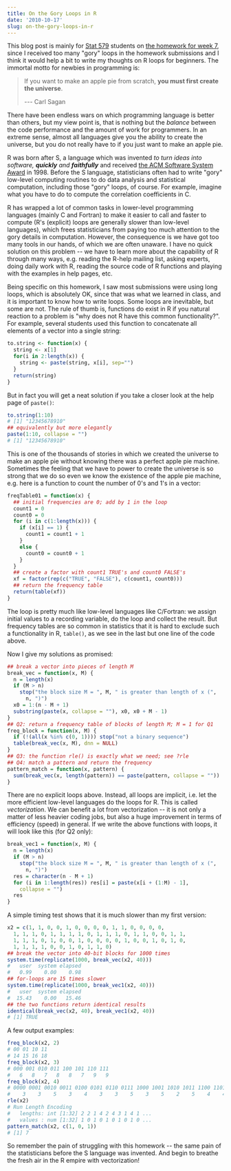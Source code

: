 ```yaml
---
title: On the Gory Loops in R
date: '2010-10-17'
slug: on-the-gory-loops-in-r
---
```


This blog post is mainly for [Stat 579](http://www.public.iastate.edu/~hofmann/stat579/) students on [the homework for week 7](http://www.public.iastate.edu/~hofmann/stat579/homework/week7-functions.html), since I received too many "gory" loops in the homework submissions and I think it would help a bit to write my thoughts on R loops for beginners. The immortal motto for newbies in programming is:

> If you want to make an apple pie from scratch, **you must first create the universe**.
>
> --- Carl Sagan

There have been endless wars on which programming language is better than others, but my view point is, that is nothing but the _balance_ between the code performance and the amount of work for programmers. In an extreme sense, almost all languages give you the ability to create the universe, but you do not really have to if you just want to make an apple pie.

R was born after S, a language which was invented _to turn ideas into software, **quickly** and **faithfully**_ and received [the ACM Software System Award](http://cm.bell-labs.com/cm/ms/departments/sia/S/) in 1998. Before the S language, statisticians often had to write "gory" low-level computing routines to do data analysis and statistical computation, including those "gory" loops, of course. For example, imagine what you have to do to compute the correlation coefficients in C.

R has wrapped a lot of common tasks in lower-level programming languages (mainly C and Fortran) to make it easier to call and faster to compute (R's (explicit) loops are generally slower than low-level languages), which frees statisticians from paying too much attention to the gory details in computation. However, the consequence is we have got too many tools in our hands, of which we are often unaware. I have no quick solution on this problem -- we have to learn more about the capability of R through many ways, e.g. reading the R-help mailing list, asking experts, doing daily work with R, reading the source code of R functions and playing with the examples in help pages, etc.

Being specific on this homework, I saw most submissions were using long loops, which is absolutely OK, since that was what we learned in class, and it is important to know how to write loops. Some loops are inevitable, but some are not. The rule of thumb is, functions do exist in R if you natural reaction to a problem is "why does not R have this common functionality?". For example, several students used this function to concatenate all elements of a vector into a single string:

```r 
to.string <- function(x) {
  string <- x[1]
  for(i in 2:length(x)) {
    string <- paste(string, x[i], sep="")
  }
  return(string)
}
```

But in fact you will get a neat solution if you take a closer look at the help page of `paste()`:

```r 
to.string(1:10)
# [1] "12345678910"
## equivalently but more elegantly
paste(1:10, collapse = "")
# [1] "12345678910"
```

This is one of the thousands of stories in which we created the universe to make an apple pie without knowing there was a perfect apple pie machine. Sometimes the feeling that we have to power to create the universe is so strong that we do so even we know the existence of the apple pie machine, e.g. here is a function to count the number of 0's and 1's in a vector:

```r 
freqTable01 = function(x) {
  ## initial frequencies are 0; add by 1 in the loop
  count1 = 0
  count0 = 0
  for (i in c(1:length(x))) {
    if (x[i] == 1) {
      count1 = count1 + 1
    }
    else {
      count0 = count0 + 1
    }
  }
  ## create a factor with count1 TRUE's and count0 FALSE's
  xf = factor(rep(c("TRUE", "FALSE"), c(count1, count0)))
  ## return the frequency table
  return(table(xf))
}
```

The loop is pretty much like low-level languages like C/Fortran: we assign initial values to a recording variable, do the loop and collect the result. But frequency tables are so common in statistics that it is hard to exclude such a functionality in R, `table()`, as we see in the last but one line of the code above.

Now I give my solutions as promised:

```r 
## break a vector into pieces of length M
break_vec = function(x, M) {
  n = length(x)
  if (M > n)
    stop("the block size M = ", M, " is greater than length of x (",
      n, ")")
  x0 = 1:(n - M + 1)
  substring(paste(x, collapse = ""), x0, x0 + M - 1)
}
## Q2: return a frequency table of blocks of length M; M = 1 for Q1
freq_block = function(x, M) {
  if (!(all(x %in% c(0, 1)))) stop("not a binary sequence")
  table(break_vec(x, M), dnn = NULL)
}
## Q3: the function rle() is exactly what we need; see ?rle
## Q4: match a pattern and return the frequency
pattern_match = function(x, pattern) {
  sum(break_vec(x, length(pattern)) == paste(pattern, collapse = ""))
}
```


There are no explicit loops above. Instead, all loops are implicit, i.e. let the more efficient low-level languages do the loops for R. This is called _vectorization_. We can benefit a lot from vectorization -- it is not only a matter of less heavier coding jobs, but also a huge improvement in terms of efficiency (speed) in general. If we write the above functions with loops, it will look like this (for Q2 only):

```r 
break_vec1 = function(x, M) {
  n = length(x)
  if (M > n)
    stop("the block size M = ", M, " is greater than length of x (",
      n, ")")
  res = character(n - M + 1)
  for (i in 1:length(res)) res[i] = paste(x[i + (1:M) - 1],
    collapse = "")
  res
}
```

A simple timing test shows that it is much slower than my first version:

```r 
x2 = c(1, 1, 0, 0, 1, 0, 0, 0, 0, 1, 1, 0, 0, 0, 0,
  1, 1, 1, 0, 1, 1, 1, 1, 0, 1, 1, 1, 0, 1, 1, 0, 0, 1, 1,
  1, 1, 1, 0, 1, 0, 0, 1, 0, 0, 0, 0, 1, 0, 0, 1, 0, 1, 0,
  1, 1, 1, 1, 0, 0, 1, 0, 1, 1, 0)
## break the vector into 40-bit blocks for 1000 times
system.time(replicate(1000, break_vec(x2, 40)))
#   user  system elapsed
#   0.99    0.00    0.98
## for-loops are 15 times slower
system.time(replicate(1000, break_vec1(x2, 40)))
#   user  system elapsed
#  15.43    0.00   15.46
## the two functions return identical results
identical(break_vec(x2, 40), break_vec1(x2, 40))
# [1] TRUE
```

A few output examples:

```r 
freq_block(x2, 2)
# 00 01 10 11
# 14 15 16 18
freq_block(x2, 3)
# 000 001 010 011 100 101 110 111
#   6   8   7   8   8   7   9   9
freq_block(x2, 4)
# 0000 0001 0010 0011 0100 0101 0110 0111 1000 1001 1010 1011 1100 1101 1110 1111
#    3    3    5    3    4    3    3    5    3    5    2    5    4    4    5    4
rle(x2)
# Run Length Encoding
#   lengths: int [1:32] 2 2 1 4 2 4 3 1 4 1 ...
#   values : num [1:32] 1 0 1 0 1 0 1 0 1 0 ...
pattern_match(x2, c(1, 0, 1))
# [1] 7
```

So remember the pain of struggling with this homework -- the same pain of the statisticians before the S language was invented. And begin to breathe the fresh air in the R empire with vectorization!
